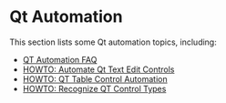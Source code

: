 # Qt Automation

This section lists some Qt automation topics, including:

* [QT Automation FAQ](qt_faq.md)
* [HOWTO: Automate Qt Text Edit Controls](howto/qt_edit_set.md)
* [HOWTO: QT Table Control Automation](howto/qt_table.md)
* [HOWTO: Recognize QT Control Types](howto/qt_accessible.md)
